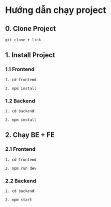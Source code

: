 # Hướng dẫn chạy project

## 0. Clone Project
``` 
git clone + link 
```

## 1. Install Project

### 1.1 Frontend
```
1. cd frontend 
```
```
2. npm install
```

### 1.2 Backend
```
1. cd backend
```
```
2. npm install
```

## 2. Chạy BE + FE

### 2.1 Frontend

```
1. cd frontend 
```
```
2. npm run dev
```

### 2.2 Backend
```
1. cd backend 
```
```
2. npm start
```
